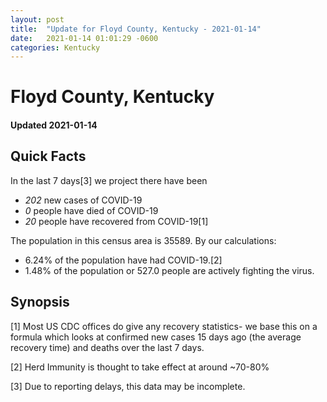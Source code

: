 ```yaml
---
layout: post
title:  "Update for Floyd County, Kentucky - 2021-01-14"
date:   2021-01-14 01:01:29 -0600
categories: Kentucky
---
```


# Floyd County, Kentucky
#### Updated 2021-01-14

## Quick Facts

In the last 7 days[3] we project there have been
- *202* new cases of COVID-19
- *0* people have died of COVID-19
- *20* people have recovered from COVID-19[1]

The population in this census area is 35589. By our calculations:
- 6.24% of the population have had COVID-19.[2]
- 1.48% of the population or 527.0 people are actively fighting the virus.

## Synopsis




[1] Most US CDC offices do give any recovery statistics- we base this on a formula which looks at confirmed new cases
15 days ago (the average recovery time) and deaths over the last 7 days.

[2] Herd Immunity is thought to take effect at around ~70-80%

[3] Due to reporting delays, this data may be incomplete.
 
    